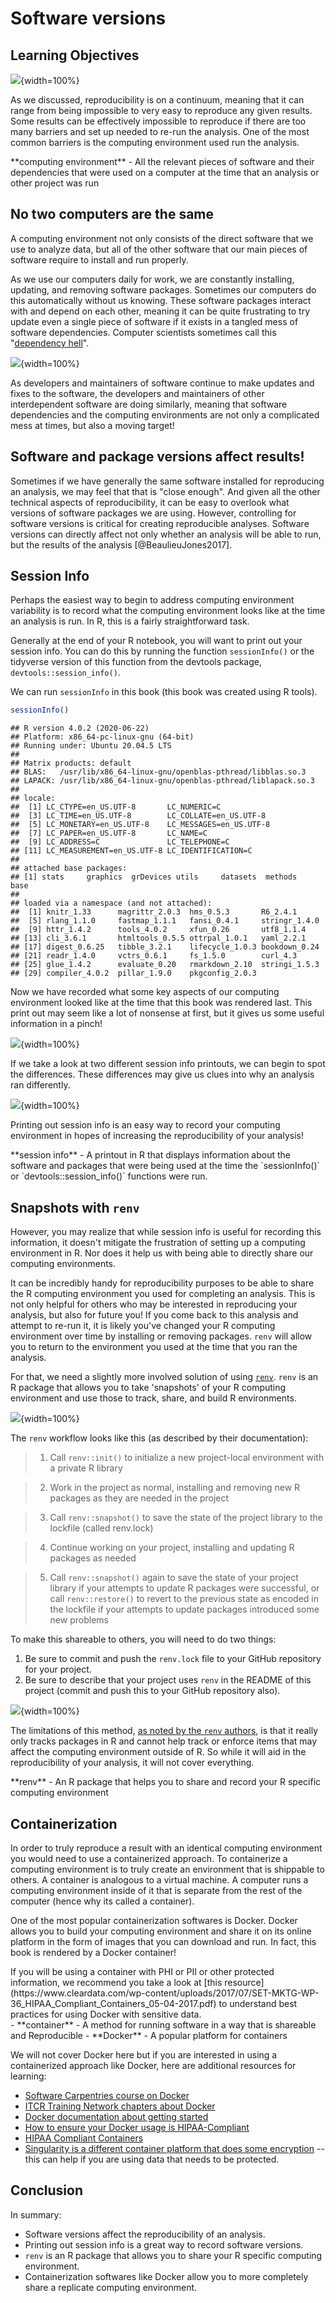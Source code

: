 
# Software versions



## Learning Objectives

![](resources/images/09-software-versions_files/figure-docx//1MNHf8JpolaEP_vQ_kB-1xRBF9wo3haCArRu117hBoHA_g21a84b32106_0_43.png){width=100%}

As we discussed, reproducibility is on a continuum, meaning that it can range from being impossible to very easy to reproduce any given results. Some results can be effectively impossible to reproduce if there are too many barriers and set up needed to re-run the analysis. One of the most common barriers is the computing environment used run the analysis.

<div class = "dictionary">
**computing environment** - All the relevant pieces of software and their dependencies that were used on a computer at the time that an analysis or other project was run
</div>

## No two computers are the same

A computing environment not only consists of the direct software that we use to analyze data, but all of the other software that our main pieces of software require to install and run properly.

As we use our computers daily for work, we are constantly installing, updating, and removing software packages. Sometimes our computers do this automatically without us knowing. These software packages interact with and depend on each other, meaning it can be quite frustrating to try update even a single piece of software if it exists in a tangled mess of software dependencies. Computer scientists sometimes call this "[dependency hell](https://en.wikipedia.org/wiki/Dependency_hell)".

![](resources/images/09-software-versions_files/figure-docx//1MNHf8JpolaEP_vQ_kB-1xRBF9wo3haCArRu117hBoHA_g21dfe2f76f9_90_50.png){width=100%}

As developers and maintainers of software continue to make updates and fixes to the software, the developers and maintainers of other interdependent software are doing similarly, meaning that software dependencies and the computing environments are not only a complicated mess at times, but also a moving target!

## Software and package versions affect results!

Sometimes if we have generally the same software installed for reproducing an analysis, we may feel that that is "close enough". And given all the other technical aspects of reproducibility, it can be easy to overlook what versions of software packages we are using. However, controlling for software versions is critical for creating reproducible analyses. Software versions can directly affect not only whether an analysis will be able to run, but the results of the analysis [@BeaulieuJones2017].

## Session Info

Perhaps the easiest way to begin to address computing environment variability is to record what the computing environment looks like at the time an analysis is run. In R, this is a fairly straightforward task.

Generally at the end of your R notebook, you will want to print out your session info. You can do this by running the function `sessionInfo()` or the tidyverse version of this function from the devtools package, `devtools::session_info()`.

We can run `sessionInfo` in this book (this book was created using R tools).


```r
sessionInfo()
```

```
## R version 4.0.2 (2020-06-22)
## Platform: x86_64-pc-linux-gnu (64-bit)
## Running under: Ubuntu 20.04.5 LTS
## 
## Matrix products: default
## BLAS:   /usr/lib/x86_64-linux-gnu/openblas-pthread/libblas.so.3
## LAPACK: /usr/lib/x86_64-linux-gnu/openblas-pthread/liblapack.so.3
## 
## locale:
##  [1] LC_CTYPE=en_US.UTF-8       LC_NUMERIC=C              
##  [3] LC_TIME=en_US.UTF-8        LC_COLLATE=en_US.UTF-8    
##  [5] LC_MONETARY=en_US.UTF-8    LC_MESSAGES=en_US.UTF-8   
##  [7] LC_PAPER=en_US.UTF-8       LC_NAME=C                 
##  [9] LC_ADDRESS=C               LC_TELEPHONE=C            
## [11] LC_MEASUREMENT=en_US.UTF-8 LC_IDENTIFICATION=C       
## 
## attached base packages:
## [1] stats     graphics  grDevices utils     datasets  methods   base     
## 
## loaded via a namespace (and not attached):
##  [1] knitr_1.33      magrittr_2.0.3  hms_0.5.3       R6_2.4.1       
##  [5] rlang_1.1.0     fastmap_1.1.1   fansi_0.4.1     stringr_1.4.0  
##  [9] httr_1.4.2      tools_4.0.2     xfun_0.26       utf8_1.1.4     
## [13] cli_3.6.1       htmltools_0.5.5 ottrpal_1.0.1   yaml_2.2.1     
## [17] digest_0.6.25   tibble_3.2.1    lifecycle_1.0.3 bookdown_0.24  
## [21] readr_1.4.0     vctrs_0.6.1     fs_1.5.0        curl_4.3       
## [25] glue_1.4.2      evaluate_0.20   rmarkdown_2.10  stringi_1.5.3  
## [29] compiler_4.0.2  pillar_1.9.0    pkgconfig_2.0.3
```

Now we have recorded what some key aspects of our computing environment looked like at the time that this book was rendered last.
This print out may seem like a lot of nonsense at first, but it gives us some useful information in a pinch!


![](resources/images/09-software-versions_files/figure-docx//1MNHf8JpolaEP_vQ_kB-1xRBF9wo3haCArRu117hBoHA_g201bd406763_37_1030.png){width=100%}

If we take a look at two different session info printouts, we can begin to spot the differences. These differences may give us clues into why an analysis ran differently.

![](resources/images/09-software-versions_files/figure-docx//1MNHf8JpolaEP_vQ_kB-1xRBF9wo3haCArRu117hBoHA_g201bd406763_37_1333.png){width=100%}

Printing out session info is an easy way to record your computing environment in hopes of increasing the reproducibility of your analysis!

<div class = "dictionary">
**session info** - A printout in R that displays information about the software and packages that were being used at the time the `sessionInfo()` or  `devtools::session_info()` functions were run.
</div>

## Snapshots with `renv`

However, you may realize that while session info is useful for recording this information, it doesn't mitigate the frustration of setting up a computing environment in R. Nor does it help us with being able to directly share our computing environments.

It can be incredibly handy for reproducibility purposes to be able to share the R computing environment you used for completing an analysis. This is not only helpful for others who may be interested in reproducing your analysis, but also for future you! If you come back to this analysis and attempt to re-run it, it is likely you've changed your R computing environment over time by installing or removing packages. `renv` will allow you to return to the environment you used at the time that you ran the analysis. 

For that, we need a slightly more involved solution of using [`renv`](https://rstudio.github.io/renv/articles/renv.html). `renv` is an R package that allows you to take 'snapshots' of your R computing environment and use those to track, share, and build R environments.

![](resources/images/09-software-versions_files/figure-docx//1MNHf8JpolaEP_vQ_kB-1xRBF9wo3haCArRu117hBoHA_g201bd406763_37_1492.png){width=100%}

The `renv` workflow looks like this (as described by their documentation):

> 1. Call `renv::init()` to initialize a new project-local environment with a private R library

> 2. Work in the project as normal, installing and removing new R packages as they are needed in the project

> 3. Call `renv::snapshot()` to save the state of the project library to the lockfile (called renv.lock)

> 4. Continue working on your project, installing and updating R packages as needed

> 5. Call `renv::snapshot()` again to save the state of your project library if your attempts to update R packages were successful, or call `renv::restore()` to revert to the previous state as encoded in the lockfile if your attempts to update packages introduced some new problems

To make this shareable to others, you will need to do two things:

1. Be sure to commit and push the `renv.lock` file to your GitHub repository for your project.
2. Be sure to describe that your project uses `renv` in the README of this project (commit and push this to your GitHub repository also).

![](resources/images/09-software-versions_files/figure-docx//1MNHf8JpolaEP_vQ_kB-1xRBF9wo3haCArRu117hBoHA_g21dfe2f76f9_90_163.png){width=100%}

The limitations of this method, [as noted by the `renv` authors](https://rstudio.github.io/renv/articles/renv.html#caveats), is that it really only tracks packages in R and cannot help track or enforce items that may affect the computing environment outside of R. So while it will aid in the reproducibility of your analysis, it will not cover everything.

<div class = "dictionary">
**renv** - An R package that helps you to share and record your R specific computing environment
</div>

## Containerization

In order to truly reproduce a result with an identical computing environment you would need to use a containerized approach. To containerize a computing environment is to truly create an environment that is shippable to others. A container is analogous to a virtual machine. A computer runs a computing environment inside of it that is separate from the rest of the computer (hence why its called a container).

One of the most popular containerization softwares is Docker. Docker allows you to build your computing environment and share it on its online platform in the form of images that you can download and run. In fact, this book is rendered by a Docker container!

<div class = "warning">
If you will be using a container with PHI or PII or other protected information, we recommend you take a look at [this resource](https://www.cleardata.com/wp-content/uploads/2017/07/SET-MKTG-WP-36_HIPAA_Compliant_Containers_05-04-2017.pdf) to understand best practices for using Docker with sensitive data.
</div>

<div class = "dictionary">
- **container** - A method for running software in a way that is shareable and Reproducible
- **Docker** - A popular platform for containers
</div>

We will not cover Docker here but if you are interested in using a containerized approach like Docker, here are additional resources for learning:

- [Software Carpentries course on Docker](https://carpentries-incubator.github.io/docker-introduction/introduction/index.html)
- [ITCR Training Network chapters about Docker](https://jhudatascience.org/Adv_Reproducibility_in_Cancer_Informatics/launching-a-docker-image.html)
- [Docker documentation about getting started](https://www.docker.com/get-started/)
- [How to ensure your Docker usage is HIPAA-Compliant](https://www.atlantic.net/hipaa-compliant-hosting/best-practices-for-creating-a-hipaa-compliant-docker-host/)
- [HIPAA Compliant Containers](https://www.cleardata.com/wp-content/uploads/2017/07/SET-MKTG-WP-36_HIPAA_Compliant_Containers_05-04-2017.pdf)
- [Singularity is a different container platform that does some encryption](https://docs.sylabs.io/guides/latest/user-guide/) -- this can help if you are using data that needs to be protected.

## Conclusion

In summary:

- Software versions affect the reproducibility of an analysis.
- Printing out session info is a great way to record software versions.
- `renv` is an R package that allows you to share your R specific computing environment.
- Containerization softwares like Docker allow you to more completely share a replicate computing environment.
